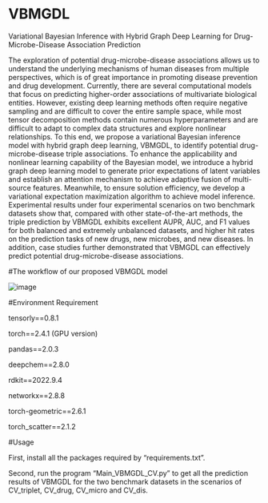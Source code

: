 # VBMGDL
Variational Bayesian Inference with Hybrid Graph Deep Learning for Drug-Microbe-Disease Association Prediction

The exploration of potential drug-microbe-disease associations allows us to understand the underlying mechanisms of human diseases from multiple perspectives, which is of great importance in promoting disease prevention and drug development. Currently, there are several computational models that focus on predicting higher-order associations of multivariate biological entities. However, existing deep learning methods often require negative sampling and are difficult to cover the entire sample space, while most tensor decomposition methods contain numerous hyperparameters and are difficult to adapt to complex data structures and explore nonlinear relationships. To this end, we propose a variational Bayesian inference model with hybrid graph deep learning, VBMGDL, to identify potential drug-microbe-disease triple associations. To enhance the applicability and nonlinear learning capability of the Bayesian model, we introduce a hybrid graph deep learning model to generate prior expectations of latent variables and establish an attention mechanism to achieve adaptive fusion of multi-source features. Meanwhile, to ensure solution efficiency, we develop a variational expectation maximization algorithm to achieve model inference. Experimental results under four experimental scenarios on two benchmark datasets show that, compared with other state-of-the-art methods, the triple prediction by VBMGDL exhibits excellent AUPR, AUC, and F1 values for both balanced and extremely unbalanced datasets, and higher hit rates on the prediction tasks of new drugs, new microbes, and new diseases. In addition, case studies further demonstrated that VBMGDL can effectively predict potential drug-microbe-disease associations.

#The workflow of our proposed VBMGDL model

![image](https://github.com/user-attachments/assets/22354f52-5652-4b98-80c0-e88529465d33)

#Environment Requirement

tensorly==0.8.1

torch==2.4.1 (GPU version)

pandas==2.0.3

deepchem==2.8.0

rdkit==2022.9.4

networkx==2.8.8

torch-geometric==2.6.1

torch_scatter==2.1.2

#Usage

First, install all the packages required by “requirements.txt”.

Second, run the program “Main_VBMGDL_CV.py” to get all the prediction results of VBMGDL for the two benchmark datasets in the scenarios of CV_triplet, CV_drug, CV_micro and CV_dis.
